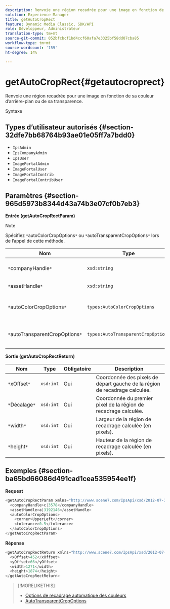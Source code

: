 ```yaml
---
description: Renvoie une région recadrée pour une image en fonction de sa couleur d’arrière-plan ou de sa transparence.
solution: Experience Manager
title: getAutoCropRect
feature: Dynamic Media Classic, SDK/API
role: Développeur, Administrateur
translation-type: tm+mt
source-git-commit: 052bfcbcf1bd4ccf60afa7e3325bf58dd07cba85
workflow-type: tm+mt
source-wordcount: '159'
ht-degree: 14%

---
```



# getAutoCropRect{#getautocroprect}

Renvoie une région recadrée pour une image en fonction de sa couleur d’arrière-plan ou de sa transparence.

Syntaxe

## Types d’utilisateur autorisés {#section-32dfe7bb68764b93ae01e05ff7a7bdd0}

* `IpsAdmin`
* `IpsCompanyAdmin`
* `IpsUser`
* `ImagePortalAdmin`
* `ImagePortalUser`
* `ImagePortalContrib`
* `ImagePortalContribUser`

## Paramètres {#section-965d5973b8344d43a74b3e07cf0b7eb3}

**Entrée (getAutoCropRectParam)**

>[!NOTE]
>
>Spécifiez `*`autoColorCropOptions`*` ou `*`autoTransparentCropOptions`*` lors de l’appel de cette méthode.

| Nom | Type | Obligatoire | Description |
|---|---|---|---|
| `*`companyHandle`*` | `xsd:string` | Oui | Poignée vers la société avec la ressource que vous souhaitez utiliser. |
| `*`assetHandle`*` | `xsd:string` | Oui | Poignée de la ressource que vous souhaitez utiliser. |
| `*`autoColorCropOptions`*` | `types:AutoColorCropOptions` | Non | Calcule le rectangle de recadrage en fonction de la couleur. Voir [AutoColorCropOptions](../../../types/c-data-types/r-auto-color-crop-options.md#reference-976c3a1f8e47473cae016a4e9e09e4a6). |
| `*`autoTransparentCropOptions`*` | `types:AutoTransparentCropOptions` | Non | Calcule le rectangle de recadrage en fonction de la transparence. Voir [AutoTransparentCropOptions](../../../types/c-data-types/r-auto-transparent-crop-options.md#reference-f4460b3bdf814f4c85e4f097ea4e6e2b). |

**Sortie (getAutoCropRectReturn)**

| Nom | Type | Obligatoire | Description |
|---|---|---|---|
| `*`xOffset`*` | `xsd:int` | Oui | Coordonnée des pixels de départ gauche de la région de recadrage calculée. |
| `*`Décalage`*` | `xsd:int` | Oui | Coordonnée du premier pixel de la région de recadrage calculée. |
| `*`width`*` | `xsd:int` | Oui | Largeur de la région de recadrage calculée (en pixels). |
| `*`height`*` | `xsd:int` | Oui | Hauteur de la région de recadrage calculée (en pixels). |

## Exemples {#section-ba65bd66086d491cad1cea535954ee1f}

**Request**

```java
<getAutoCropRectParam xmlns="http://www.scene7.com/IpsApi/xsd/2012-07-31-beta">
  <companyHandle>c|3578</companyHandle>
  <assetHandle>a|3192146</assetHandle>
  <autoColorCropOptions>
    <corner>UpperLeft</corner>
    <tolerance>0.5</tolerance>
  </autoColorCropOptions>
</getAutoCropRectParam>
```

**Réponse**

```java
<getAutoCropRectReturn xmlns="http://www.scene7.com/IpsApi/xsd/2012-07-31-beta">
  <xOffset>452</xOffset>
  <yOffset>66</yOffset>
  <width>1271</width>
  <height>1874</height>
</getAutoCropRectReturn>
```

>[!MORELIKETHIS]
>
>* [Options de recadrage automatique des couleurs](../../../types/c-data-types/r-auto-color-crop-options.md#reference-976c3a1f8e47473cae016a4e9e09e4a6)
>* [AutoTransparentCropOptions](../../../types/c-data-types/r-auto-transparent-crop-options.md#reference-f4460b3bdf814f4c85e4f097ea4e6e2b)

